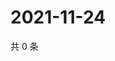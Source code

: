 # 2021-11-24

共 0 条

<!-- BEGIN WEIBO -->
<!-- 最后更新时间 Wed Nov 24 2021 16:00:44 GMT+0800 (China Standard Time) -->

<!-- END WEIBO -->
